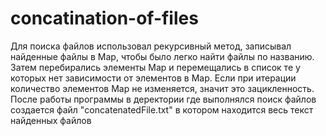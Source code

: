 # concatination-of-files
Для поиска файлов использовал рекурсивный метод, записывал найденные файлы в Map, чтобы было легко найти файлы по названию.
Затем перебирались элементы Map и перемещались в список те у которых нет зависимости от элементов в Map.
Если при итерации количество элементов Map не изменяется, значит это зацикленность.
После работы программы в деректории где выполнялся поиск файлов создается файл "concatenatedFile.txt" в котором находится весь текст найденных файлов
